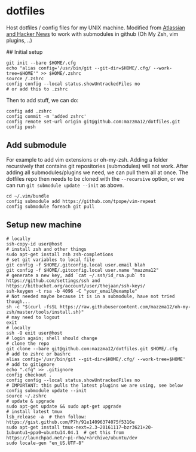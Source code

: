 # dotfiles
Host dotfiles / config files for my UNIX machine. Modified from 
[Atlassian and Hacker News](https://developer.atlassian.com/blog/2016/02/best-way-to-store-dotfiles-git-bare-repo/) to
work with submodules in github (Oh My Zsh, vim plugins, ..)

## Initial setup
```
git init --bare $HOME/.cfg
echo "alias config='/usr/bin/git --git-dir=$HOME/.cfg/ --work-tree=$HOME'" >> $HOME/.zshrc
source /.zshrc
config config --local status.showUntrackedFiles no
# or add this to .zshrc
```

Then to add stuff, we can do:
```
config add .zshrc
config commit -m 'added zshrc'
config remote set-url origin git@github.com:mazzma12/dotfiles.git
config push
```
## Add submodule

For example to add vim extensions or oh-my-zsh.
Adding a folder recursively that contains git repositories (submodules) will not work. After adding all submodules/plugins we need, we can pull them all at once. The dotfiles repo then needs to be cloned with the `--recursive` option, or we can run `git submodule update --init` as above.

```
cd ~/.vim/bundle
config submodule add https://github.com/tpope/vim-repeat
config submodule foreach git pull
```
## Setup new machine

```
# locally
ssh-copy-id user@host
# install zsh and other things
sudo apt-get install zsh zsh-completions
# set git variables to local file
git config -f $HOME/.gitconfig.local user.email blah
git config -f $HOME/.gitconfig.local user.name "mazzma12"
# generate a new key, add `cat ~/.ssh/id_rsa.pub` to https://github.com/settings/ssh and https://bitbucket.org/account/user/thejaan/ssh-keys/
ssh-keygen -t rsa -b 4096 -C "your_email@example"
# Not needed maybe because it is in a submodule, have not tried though...
sh -c "$(curl -fsSL https://raw.githubusercontent.com/mazzma12/oh-my-zsh/master/tools/install.sh)"
# may need to logout
exit
# locally
ssh -O exit user@host
# login again; shell should change
# clone the repo
git clone --bare git@github.com:mazzma12/dotfiles.git $HOME/.cfg
# add to zshrc or bashrc
alias config='/usr/bin/git --git-dir=$HOME/.cfg/ --work-tree=$HOME'
# add to gitignore
echo ".cfg" >> .gitignore
config checkout .
config config --local status.showUntrackedFiles no
# IMPORTANT: this pulls the latest plugins we are using, see below
config submodule update --init
source ~/.zshrc
# update & upgrade
sudo apt-get update && sudo apt-get upgrade
# install latest tmux
lsb_release -a  # then follow: https://gist.github.com/P7h/91e14096374075f5316e
sudo apt-get install tmux-next=2.3~20161117~bzr3621+20-1ubuntu1~ppa0~ubuntu14.04.1	# get this from https://launchpad.net/~pi-rho/+archive/ubuntu/dev
sudo locale-gen "en_US.UTF-8"
```

